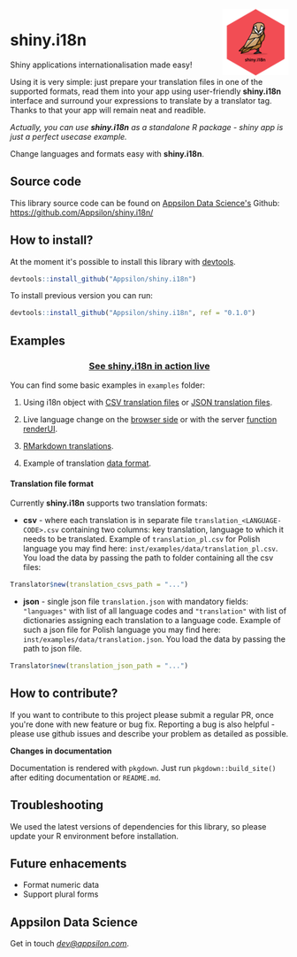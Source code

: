 <img src="man/figures/shiny.i18n.png" align="right" alt="" width="120" />


shiny.i18n
==========

Shiny applications internationalisation made easy!

Using it is very simple: just prepare your translation files in one of the supported formats, read them into your app using user-friendly **shiny.i18n** interface and surround your expressions to translate by a translator tag. Thanks to that your app will remain neat and readible.

*Actually, you can use **shiny.i18n** as a standalone R package - shiny app is just a perfect usecase example.*

Change languages and formats easy with **shiny.i18n**.

Source code
-----------

This library source code can be found on [Appsilon Data Science's](https://appsilon.com) Github: <br> <https://github.com/Appsilon/shiny.i18n/>

How to install?
---------------

At the moment it's possible to install this library with [devtools](https://github.com/r-lib/devtools).

```r
devtools::install_github("Appsilon/shiny.i18n")
```

To install previous version you can run:

```r
devtools::install_github("Appsilon/shiny.i18n", ref = "0.1.0")
```

Examples
--------

<center>
<h3>
<a href="https://demo.appsilon.ai/apps/i18n/">See shiny.i18n in action live</a>
</h3>
</center>

You can find some basic examples in `examples` folder:

1) Using i18n object with [CSV translation files](https://github.com/Appsilon/shiny.i18n/blob/master/examples/basic/app_csv.R) or [JSON translation files](https://github.com/Appsilon/shiny.i18n/blob/master/examples/basic/app_json.R).

2) Live language change on the [browser side](https://github.com/Appsilon/shiny.i18n/blob/master/examples/live_language_change/browser_app.R) or with the server [function renderUI](https://github.com/Appsilon/shiny.i18n/blob/master/examples/live_language_change/server_app.R).

3) [RMarkdown translations](https://github.com/Appsilon/shiny.i18n/blob/master/examples/rmarkdown/report.Rmd).

4) Example of translation [data format](https://github.com/Appsilon/shiny.i18n/tree/master/examples/data).

#### Translation file format

Currently **shiny.i18n** supports two translation formats:

-   **csv** - where each translation is in separate file `translation_<LANGUAGE-CODE>.csv` containing two columns: key translation, language to which it needs to be translated. Example of `translation_pl.csv` for Polish language you may find here: `inst/examples/data/translation_pl.csv`. You load the data by passing the path to folder containing all the csv files:

```r
Translator$new(translation_csvs_path = "...")
```

-   **json** - single json file `translation.json` with mandatory fields: `"languages"` with list of all language codes and `"translation"` with list of dictionaries assigning each translation to a language code. Example of such a json file for Polish language you may find here: `inst/examples/data/translation.json`. You load the data by passing the path to json file.

```r
Translator$new(translation_json_path = "...")
```

How to contribute?
------------------

If you want to contribute to this project please submit a regular PR, once you're done with new feature or bug fix. Reporting a bug is also helpful - please use github issues and describe your problem as detailed as possible.

**Changes in documentation**

Documentation is rendered with `pkgdown`. Just run `pkgdown::build_site()` after editing documentation or `README.md`.


Troubleshooting
---------------

We used the latest versions of dependencies for this library, so please update your R environment before installation.

Future enhacements
------------------

-   Format numeric data
-   Support plural forms

Appsilon Data Science
---------------------

Get in touch *dev@appsilon.com*.
